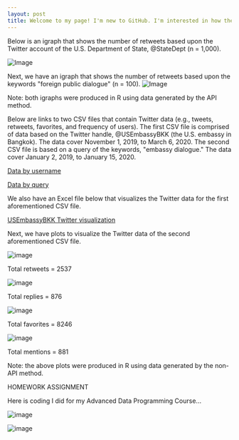 ```yaml
---
layout: post
title: Welcome to my page! I'm new to GitHub. I'm interested in how the U.S. Government engages with foreign publics. 
---
```

Below is an igraph that shows the number of retweets based upon the Twitter account of the U.S. Department of State, @StateDept (n = 1,000).

![Image](https://raw.githubusercontent.com/MarcusMMS/marcusmms.github.io/master/_posts/State%20Department%20igraph.png)

Next, we have an igraph that shows the number of retweets based upon the keywords "foreign public dialogue" (n = 100).
![Image](https://raw.githubusercontent.com/MarcusMMS/marcusmms.github.io/master/Keyword%20-%20Foreign%20Public%20Dialogue.png)

Note: both igraphs were produced in R using data generated by the API method.

Below are links to two CSV files that contain Twitter data (e.g., tweets, retweets, favorites, and frequency of users). The first CSV file is comprised of data based on the Twitter handle, @USEmbassyBKK (the U.S. embassy in Bangkok). The data cover November 1, 2019, to March 6, 2020. The second CSV file is based on a query of the keywords, "embassy dialogue." The data cover January 2, 2019, to January 15, 2020.

[Data by username](https://github.com/MarcusMMS/marcusmms.github.io/blob/master/Username%20-%20USEmbassyBKK.csv)

[Data by query](https://github.com/MarcusMMS/marcusmms.github.io/blob/master/Query%20-%20Embassydialogue.csv)

We also have an Excel file below that visualizes the Twitter data for the first aforementioned CSV file.

[USEmbassyBKK Twitter visualization](https://github.com/MarcusMMS/marcusmms.github.io/blob/master/_posts/Visualize%202.xlsx)

Next, we have plots to visualize the Twitter data of the second aforementioned CSV file.

![image](https://raw.githubusercontent.com/MarcusMMS/marcusmms.github.io/master/Retweets.png)

Total retweets = 2537

![image](https://raw.githubusercontent.com/MarcusMMS/marcusmms.github.io/master/Replies.png)

Total replies = 876

![image](https://raw.githubusercontent.com/MarcusMMS/marcusmms.github.io/master/Favorites.png)

Total favorites = 8246

![image](https://raw.githubusercontent.com/MarcusMMS/marcusmms.github.io/master/Mentions.png)

Total mentions = 881

Note: the above plots were produced in R using data generated by the non-API method.

HOMEWORK ASSIGNMENT

Here is coding I did for my Advanced Data Programming Course...

![image](https://raw.githubusercontent.com/MarcusMMS/marcusmms.github.io/master/HW6p1.png)

![image](https://raw.githubusercontent.com/MarcusMMS/marcusmms.github.io/master/HW6p2.png)




